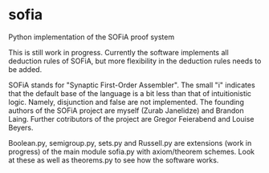 # sofia
Python implementation of the SOFiA proof system

This is still work in progress. Currently the software implements all deduction rules of SOFiA, but more flexibility in the deduction rules needs to be added.

SOFiA stands for "Synaptic First-Order Assembler". The small "i" indicates that the default base of the language is a bit less than that of intuitionistic logic. Namely, disjunction and false are not implemented. The founding authors of the SOFiA project are myself (Zurab Janelidze) and Brandon Laing. Further cotributors of the project are Gregor Feierabend and Louise Beyers.

Boolean.py, semigroup.py, sets.py and Russell.py are extensions (work in progress) of the main module sofia.py with axiom/theorem schemes. Look at these as well as theorems.py to see how the software works.
